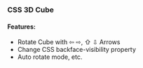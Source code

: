 ### CSS 3D Cube

#### Features:
- Rotate Cube with ⇦ ⇨, ⇧ ⇩ Arrows
- Change CSS backface-visibility property
- Auto rotate mode, etc.

